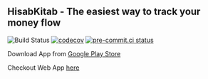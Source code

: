 ## HisabKitab - The easiest way to track your money flow

![Build Status](https://github.com/101Loop/HisabKitab-BE/actions/workflows/test.yml/badge.svg)
[![codecov](https://codecov.io/gh/101Loop/HisabKitab-BE/branch/master/graph/badge.svg?token=JXkvVr85IJ)](https://codecov.io/gh/101Loop/HisabKitab-BE)
[![pre-commit.ci status](https://results.pre-commit.ci/badge/github/101Loop/HisabKitab-BE/master.svg)](https://results.pre-commit.ci/latest/github/101Loop/HisabKitab-BE/master)

Download App from [Google Play Store](https://play.google.com/store/apps/details?id=com.vitartha.hisabkitab)

Checkout Web App [here](https://hisabkitab.in/)
